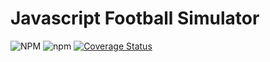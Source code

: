 # Javascript Football Simulator

![NPM](https://img.shields.io/npm/l/football-simulator?style=plastic)  ![npm](https://img.shields.io/npm/v/football-simulator?style=plastic)  [![Coverage Status](https://coveralls.io/repos/github/toystars/football-simulator/badge.svg)](https://coveralls.io/github/toystars/football-simulator)
